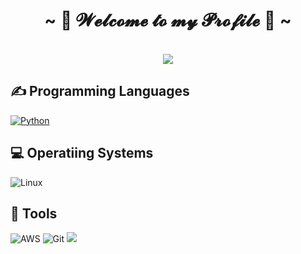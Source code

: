 <h1 align="center">~ 💖 𝓦𝓮𝓵𝓬𝓸𝓶𝓮 𝓽𝓸 𝓶𝔂 𝓟𝓻𝓸𝓯𝓲𝓵𝓮 💖 ~</h1>
<br>
<div align="center">
<img src="https://c.tenor.com/AwMCvyYjPgAAAAAC/anime-welcome.gif">

<p>
<div align="left"> 
 
## ✍ Programming Languages

<p>
  <a href="https://github.com/search?q=user%3AMr-Coxall+language%3Apython"><img alt="Python" src="https://img.shields.io/badge/Python-14354C.svg?logo=python&logoColor=white"></a>
<p>
  
## 💻 Operatiing Systems
  
  ![Linux](https://img.shields.io/badge/Linux-FCC624?logo=linux&logoColor=white)
<p>  
  
## 🔧 Tools
  
  ![AWS](https://img.shields.io/badge/AWS-%23FF9900.svg?style=for-the-badge&logo=amazon-aws&logoColor=white)
  ![Git](https://img.shields.io/badge/git-%23F05033.svg?style=for-the-badge&logo=git&logoColor=white)
<img src="https://c.tenor.com/3fAZZncIHDQAAAAC/smile-anime.gif">
